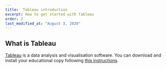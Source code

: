```yaml
---
title:  Tableau introduction
excerpt: How to get started with Tableau
order: 2
last_modified_at: "August 3, 2020"
---
```


## What is Tableau

[Tableau](https://www.tableau.com/) is a data analysis and visualisation software.  You can download and install your educational copy following [this instructions](https://online.uts.edu.au/webapps/blackboard/execute/content/blankPage?cmd=view&content_id=_4214423_1&course_id=_43853_1&mode=reset).
